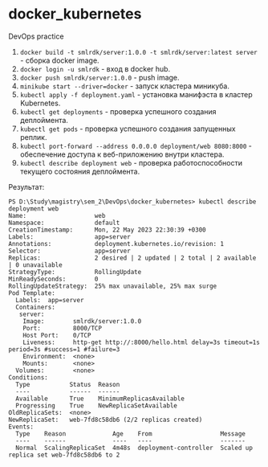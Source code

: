 # docker_kubernetes
DevOps practice
1. ```docker build -t smlrdk/server:1.0.0 -t smlrdk/server:latest server``` - сборка docker image.
2. ```docker login -u smlrdk``` -  вход в docker hub.
3. ```docker push smlrdk/server:1.0.0``` - push image.
4. ```minikube start --driver=docker``` - запуск кластера миникуба.
5. ```kubectl apply -f deployment.yaml``` - установка манифэста в кластер Kubernetes.
6. ```kubectl get deployments``` - проверка успешного создания деплоймента. 
7. ```kubectl get pods``` - проверка успешного создания запущенных реплик.
8. ```kubectl port-forward --address 0.0.0.0 deployment/web 8080:8000``` - обеспечение доступа к веб-приложению внутри кластера. 
9. ```kubectl describe deployment web``` - проверка работоспособности текущего состояния деплоймента.

Результат:
```
PS D:\Study\magistry\sem_2\DevOps\docker_kubernetes> kubectl describe deployment web
Name:                   web
Namespace:              default
CreationTimestamp:      Mon, 22 May 2023 22:30:39 +0300
Labels:                 app=server
Annotations:            deployment.kubernetes.io/revision: 1
Selector:               app=server
Replicas:               2 desired | 2 updated | 2 total | 2 available | 0 unavailable
StrategyType:           RollingUpdate
MinReadySeconds:        0
RollingUpdateStrategy:  25% max unavailable, 25% max surge
Pod Template:
  Labels:  app=server
  Containers:
   server:
    Image:        smlrdk/server:1.0.0
    Port:         8000/TCP
    Host Port:    0/TCP
    Liveness:     http-get http://:8000/hello.html delay=3s timeout=1s period=3s #success=1 #failure=3
    Environment:  <none>
    Mounts:       <none>
  Volumes:        <none>
Conditions:
  Type           Status  Reason
  ----           ------  ------
  Available      True    MinimumReplicasAvailable
  Progressing    True    NewReplicaSetAvailable
OldReplicaSets:  <none>
NewReplicaSet:   web-7fd8c58db6 (2/2 replicas created)
Events:
  Type    Reason             Age    From                   Message
  ----    ------             ----   ----                   -------
  Normal  ScalingReplicaSet  4m48s  deployment-controller  Scaled up replica set web-7fd8c58db6 to 2
```